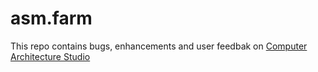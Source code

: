 # asm.farm

This repo contains bugs, enhancements and user feedbak on  [Computer Architecture Studio](https://asm.farm)
